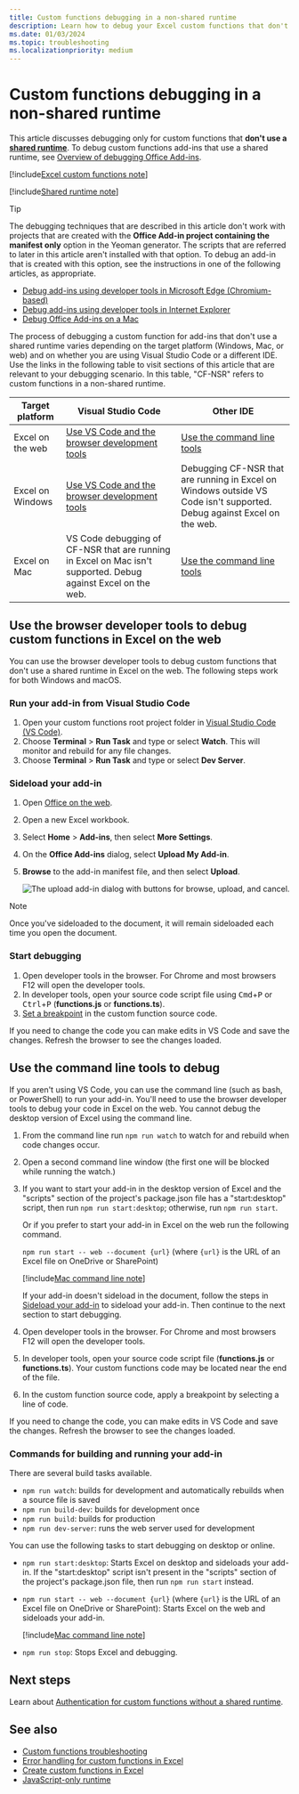 ```yaml
---
title: Custom functions debugging in a non-shared runtime
description: Learn how to debug your Excel custom functions that don't use a shared runtime.
ms.date: 01/03/2024
ms.topic: troubleshooting
ms.localizationpriority: medium
---
```


# Custom functions debugging in a non-shared runtime

This article discusses debugging only for custom functions that **don't use a [shared runtime](../testing/runtimes.md#shared-runtime)**. To debug custom functions add-ins that use a shared runtime, see [Overview of debugging Office Add-ins](../testing/debug-add-ins-overview.md).

[!include[Excel custom functions note](../includes/excel-custom-functions-note.md)]

[!include[Shared runtime note](../includes/shared-runtime-note.md)]

> [!TIP]
> The debugging techniques that are described in this article don't work with projects that are created with the **Office Add-in project containing the manifest only** option in the Yeoman generator. The scripts that are referred to later in this article aren't installed with that option. To debug an add-in that is created with this option, see the instructions in one of the following articles, as appropriate.
>
> - [Debug add-ins using developer tools in Microsoft Edge (Chromium-based)](../testing/debug-add-ins-using-devtools-edge-chromium.md)
> - [Debug add-ins using developer tools in Internet Explorer](../testing/debug-add-ins-using-f12-tools-ie.md)
> - [Debug Office Add-ins on a Mac](../testing/debug-office-add-ins-on-ipad-and-mac.md)

The process of debugging a custom function for add-ins that don't use a shared runtime varies depending on the target platform (Windows, Mac, or web) and on whether you are using Visual Studio Code or a different IDE. Use the links in the following table to visit sections of this article that are relevant to your debugging scenario. In this table, "CF-NSR" refers to custom functions in a non-shared runtime.

| Target platform | Visual Studio Code | Other IDE |
|--------------|-------------|-------------|
| Excel on the web | [Use VS Code and the browser development tools](#use-the-browser-developer-tools-to-debug-custom-functions-in-excel-on-the-web) | [Use the command line tools](#use-the-command-line-tools-to-debug)|
| Excel on Windows | [Use VS Code and the browser development tools](#use-the-browser-developer-tools-to-debug-custom-functions-in-excel-on-the-web) | Debugging CF-NSR that are running in Excel on Windows outside VS Code isn't supported. Debug against Excel on the web. |
| Excel on Mac |  VS Code debugging of CF-NSR that are running in Excel on Mac isn't supported. Debug against Excel on the web. | [Use the command line tools](#use-the-command-line-tools-to-debug)|

## Use the browser developer tools to debug custom functions in Excel on the web

You can use the browser developer tools to debug custom functions that don't use a shared runtime in Excel on the web. The following steps work for both Windows and macOS.

### Run your add-in from Visual Studio Code

1. Open your custom functions root project folder in [Visual Studio Code (VS Code)](https://code.visualstudio.com/).
1. Choose **Terminal** > **Run Task** and type or select **Watch**. This will monitor and rebuild for any file changes.
1. Choose **Terminal** > **Run Task** and type or select **Dev Server**.

### Sideload your add-in

1. Open [Office on the web](https://office.live.com/).
1. Open a new Excel workbook.
1. Select **Home** > **Add-ins**, then select **More Settings**.
1. On the **Office Add-ins** dialog, select **Upload My Add-in**.
1. **Browse** to the add-in manifest file, and then select **Upload**.
  
    ![The upload add-in dialog with buttons for browse, upload, and cancel.](../images/upload-add-in.png)

> [!NOTE]
> Once you've sideloaded to the document, it will remain sideloaded each time you open the document.

### Start debugging

1. Open developer tools in the browser. For Chrome and most browsers F12 will open the developer tools.
1. In developer tools, open your source code script file using <kbd>Cmd</kbd>+<kbd>P</kbd> or <kbd>Ctrl</kbd>+<kbd>P</kbd> (**functions.js** or **functions.ts**).
1. [Set a breakpoint](https://code.visualstudio.com/Docs/editor/debugging#_breakpoints) in the custom function source code.

If you need to change the code you can make edits in VS Code and save the changes. Refresh the browser to see the changes loaded.

## Use the command line tools to debug

If you aren't using VS Code, you can use the command line (such as bash, or PowerShell) to run your add-in. You'll need to use the browser developer tools to debug your code in Excel on the web. You cannot debug the desktop version of Excel using the command line.

1. From the command line run `npm run watch` to watch for and rebuild when code changes occur.
1. Open a second command line window (the first one will be blocked while running the watch.)

1. If you want to start your add-in in the desktop version of Excel and the "scripts" section of the project's package.json file has a "start:desktop" script, then run `npm run start:desktop`; otherwise, run `npm run start`.
  
    Or if you prefer to start your add-in in Excel on the web run the following command.
  
    `npm run start -- web --document {url}` (where `{url}` is the URL of an Excel file on OneDrive or SharePoint)
  
    [!include[Mac command line note](../includes/mac-command-line.md)]
  
    If your add-in doesn't sideload in the document, follow the steps in [Sideload your add-in](#sideload-your-add-in) to sideload your add-in. Then continue to the next section to start debugging.
  
1. Open developer tools in the browser. For Chrome and most browsers F12 will open the developer tools.
1. In developer tools, open your source code script file (**functions.js** or **functions.ts**). Your custom functions code may be located near the end of the file.
1. In the custom function source code, apply a breakpoint by selecting a line of code.

If you need to change the code, you can make edits in VS Code and save the changes. Refresh the browser to see the changes loaded.

### Commands for building and running your add-in

There are several build tasks available.

- `npm run watch`: builds for development and automatically rebuilds when a source file is saved
- `npm run build-dev`: builds for development once
- `npm run build`: builds for production
- `npm run dev-server`: runs the web server used for development

You can use the following tasks to start debugging on desktop or online.

- `npm run start:desktop`: Starts Excel on desktop and sideloads your add-in. If the "start:desktop" script isn't present in the "scripts" section of the project's package.json file, then run `npm run start` instead.
- `npm run start -- web --document {url}` (where `{url}` is the URL of an Excel file on OneDrive or SharePoint): Starts Excel on the web and sideloads your add-in.

  [!include[Mac command line note](../includes/mac-command-line.md)]

- `npm run stop`: Stops Excel and debugging.

## Next steps

Learn about [Authentication for custom functions without a shared runtime](custom-functions-authentication.md).

## See also

- [Custom functions troubleshooting](custom-functions-troubleshooting.md)
- [Error handling for custom functions in Excel](custom-functions-errors.md)
- [Create custom functions in Excel](custom-functions-overview.md)
- [JavaScript-only runtime](../testing/runtimes.md#javascript-only-runtime)
